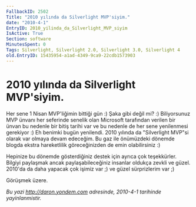 ```yaml
---
FallbackID: 2502
Title: "2010 yılında da Silverlight MVP'siyim."
date: "2010-4-1"
EntryID: 2010_yilinda_da_Silverlight_MVP_siyim
IsActive: True
Section: software
MinutesSpent: 0
Tags: Silverlight, Silverlight 2.0, Silverlight 3.0, Silverlight 4
old.EntryID: 15435954-a1ad-4349-9ca9-22cdb1573903
---
```

# 2010 yılında da Silverlight MVP'siyim.
Her sene 1 Nisan MVP'liğimin bittiği gün :) Şaka gibi değil mi? :)
Biliyorsunuz MVP ünvanı her seferinde senelik olan Microsoft tarafından
verilen bir ünvan bu nedenle bir bitiş tarihi var ve bu nedenle de her
sene yenilenmesi gerekiyor :) Eh benimki bugün yenilendi. 2010 yılında
da "Silverlight MVP"si olarak var olmaya devam edeceğim. Bu gaz ile
önümüzdeki dönemde blogda ekstra hareketlilik göreceğinizden de emin
olabilirsiniz :)

Hepinize bu dönemde gösterdiğiniz destek için ayrıca çok teşekkürler.
Bilgiyi paylaşmak ancak paylaşabileceğiniz insanlar oldukça zevkli ve
güzel. 2010'da da daha yapacak çok işimiz var ;) ve güzel sürprizlerim
var ;)

Görüşmek üzere.



*Bu yazi http://daron.yondem.com adresinde, 2010-4-1 tarihinde yayinlanmistir.*
